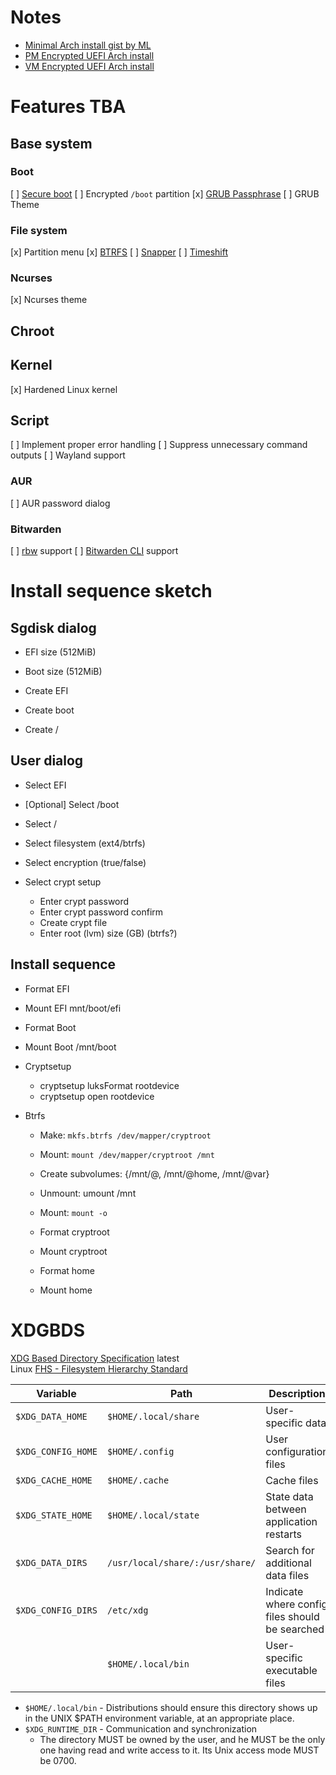 # Notes

- [Minimal Arch install gist by ML](https://gist.github.com/mattiaslundberg/8620837)
- [PM Encrypted UEFI Arch install](https://gist.github.com/HardenedArray/31915e3d73a4ae45adc0efa9ba458b07)
- [VM Encrypted UEFI Arch install](https://gist.github.com/HardenedArray/d5b70681eca1d4e7cfb88df32cc4c7e6)

# Features TBA

## Base system

### Boot

[ ] [Secure boot](https://wiki.archlinux.org/title/Unified_Extensible_Firmware_Interface/Secure_Boot)
[ ] Encrypted `/boot` partition
[x] [GRUB Passphrase](https://wiki.archlinux.org/title/GRUB/Tips_and_tricks#Password_protection_of_GRUB_menu)
[ ] GRUB Theme

### File system

[x] Partition menu
[x] [BTRFS](https://wiki.archlinux.org/title/btrfs)
[ ] [Snapper](https://wiki.archlinux.org/title/snapper)
[ ] [Timeshift]()

### Ncurses

[x] Ncurses theme

## Chroot

## Kernel

[x] Hardened Linux kernel

## Script

[ ] Implement proper error handling
[ ] Suppress unnecessary command outputs
[ ] Wayland support

### AUR

[ ] AUR password dialog

### Bitwarden

[ ] [rbw](https://github.com/doy/rbw) support
[ ] [Bitwarden CLI](https://bitwarden.com/help/cli/) support

# Install sequence sketch

  ## Sgdisk dialog

  - EFI size (512MiB)
  - Boot size (512MiB)

  - Create EFI
  - Create boot
  - Create /

  ## User dialog

  - Select EFI
  - [Optional] Select /boot
  - Select /

  - Select filesystem (ext4/btrfs)
  - Select encryption (true/false)

  - Select crypt setup
    * Enter crypt password
    * Enter crypt password confirm
    * Create crypt file
    * Enter root (lvm) size (GB) (btrfs?)

  ## Install sequence

  - Format EFI
  - Mount EFI mnt/boot/efi

  - Format Boot
  - Mount Boot /mnt/boot

  - Cryptsetup
    * cryptsetup luksFormat rootdevice
    * cryptsetup open rootdevice

  - Btrfs
    * Make: `mkfs.btrfs /dev/mapper/cryptroot`
    * Mount: `mount /dev/mapper/cryptroot /mnt`
    * Create subvolumes: {/mnt/@, /mnt/@home, /mnt/@var}
    * Unmount: umount /mnt
    * Mount: `mount -o`

    * Format cryptroot
    * Mount cryptroot

    * Format home
    * Mount home

# XDGBDS

[XDG Based Directory Specification](https://specifications.freedesktop.org/basedir-spec/basedir-spec-latest.html) latest<br>
Linux [FHS - Filesystem Hierarchy Standard](https://www.pathname.com/fhs/pub/fhs-2.3.html#PURPOSE18)

| Variable            | Path                            | Description                                    |
| ------------------- | ------------------------------- | ---------------------------------------------- |
| `$XDG_DATA_HOME`    | `$HOME/.local/share`            | User-specific data                             |
| `$XDG_CONFIG_HOME`  | `$HOME/.config`                 | User configuration files                       |
| `$XDG_CACHE_HOME`   | `$HOME/.cache`                  | Cache files                                    |
| `$XDG_STATE_HOME`   | `$HOME/.local/state`            | State data between application restarts        |
| `$XDG_DATA_DIRS`    | `/usr/local/share/:/usr/share/` | Search for additional data files               |
| `$XDG_CONFIG_DIRS`  | `/etc/xdg`                      | Indicate where config files should be searched |
|                     | `$HOME/.local/bin`              | User-specific executable files                 |

- `$HOME/.local/bin` - Distributions should ensure this directory shows up in the UNIX $PATH environment variable, at an appropriate place.
- `$XDG_RUNTIME_DIR` - Communication and synchronization
  * The directory MUST be owned by the user, and he MUST be the only one having read and write access to it. Its Unix access mode MUST be 0700.
